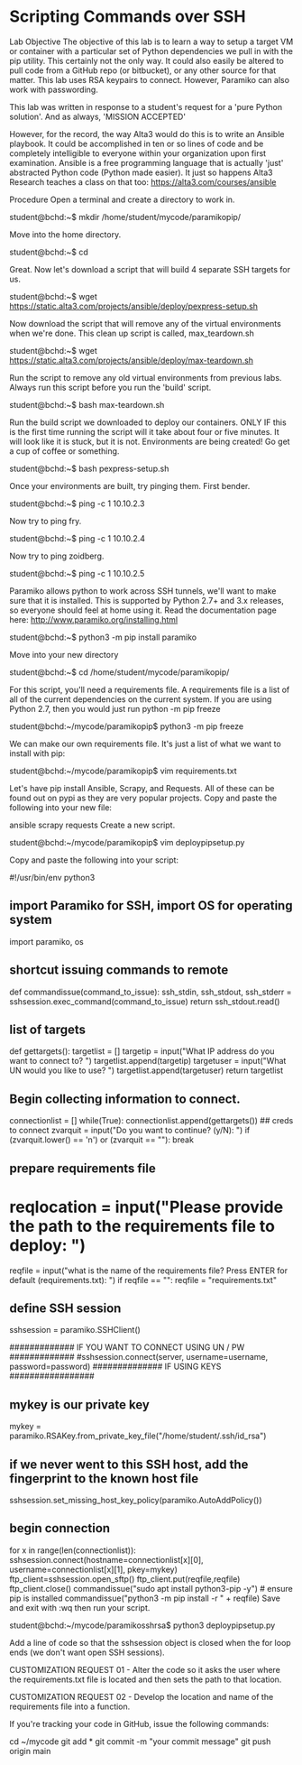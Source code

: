 # Scripting Commands over SSH
Lab Objective
The objective of this lab is to learn a way to setup a target VM or container with a particular set of Python dependencies we pull in with the pip utility. This certainly not the only way. It could also easily be altered to pull code from a GitHub repo (or bitbucket), or any other source for that matter. This lab uses RSA keypairs to connect. However, Paramiko can also work with passwording.

This lab was written in response to a student's request for a 'pure Python solution'. And as always, 'MISSION ACCEPTED'

However, for the record, the way Alta3 would do this is to write an Ansible playbook. It could be accomplished in ten or so lines of code and be completely intelligible to everyone within your organization upon first examination. Ansible is a free programming language that is actually 'just' abstracted Python code (Python made easier). It just so happens Alta3 Research teaches a class on that too: https://alta3.com/courses/ansible

Procedure
Open a terminal and create a directory to work in.

student@bchd:~$ mkdir /home/student/mycode/paramikopip/

Move into the home directory.

student@bchd:~$ cd

Great. Now let's download a script that will build 4 separate SSH targets for us.

student@bchd:~$ wget https://static.alta3.com/projects/ansible/deploy/pexpress-setup.sh

Now download the script that will remove any of the virtual environments when we're done. This clean up script is called, max_teardown.sh

student@bchd:~$ wget https://static.alta3.com/projects/ansible/deploy/max-teardown.sh

Run the script to remove any old virtual environments from previous labs. Always run this script before you run the 'build' script.

student@bchd:~$ bash max-teardown.sh

Run the build script we downloaded to deploy our containers. ONLY IF this is the first time running the script will it take about four or five minutes. It will look like it is stuck, but it is not. Environments are being created! Go get a cup of coffee or something.

student@bchd:~$ bash pexpress-setup.sh

Once your environments are built, try pinging them. First bender.

student@bchd:~$ ping -c 1 10.10.2.3

Now try to ping fry.

student@bchd:~$ ping -c 1 10.10.2.4

Now try to ping zoidberg.

student@bchd:~$ ping -c 1 10.10.2.5

Paramiko allows python to work across SSH tunnels, we'll want to make sure that it is installed. This is supported by Python 2.7+ and 3.x releases, so everyone should feel at home using it. Read the documentation page here: http://www.paramiko.org/installing.html

student@bchd:~$ python3 -m pip install paramiko

Move into your new directory

student@bchd:~$ cd /home/student/mycode/paramikopip/

For this script, you'll need a requirements file. A requirements file is a list of all of the current dependencies on the current system. If you are using Python 2.7, then you would just run python -m pip freeze

student@bchd:~/mycode/paramikopip$ python3 -m pip freeze

We can make our own requirements file. It's just a list of what we want to install with pip:

student@bchd:~/mycode/paramikopip$ vim requirements.txt

Let's have pip install Ansible, Scrapy, and Requests. All of these can be found out on pypi as they are very popular projects. Copy and paste the following into your new file:


 ansible
 scrapy
 requests
Create a new script.

student@bchd:~/mycode/paramikopip$ vim deploypipsetup.py

Copy and paste the following into your script:


#!/usr/bin/env python3

## import Paramiko for SSH, import OS for operating system
import paramiko, os

## shortcut issuing commands to remote
def commandissue(command_to_issue):
    ssh_stdin, ssh_stdout, ssh_stderr = sshsession.exec_command(command_to_issue)
    return ssh_stdout.read()

## list of targets
def gettargets():
    targetlist = []
    targetip = input("What IP address do you want to connect to? ")
    targetlist.append(targetip)
    targetuser = input("What UN would you like to use? ")
    targetlist.append(targetuser)
    return targetlist

## Begin collecting information to connect.
connectionlist = []
while(True):
    connectionlist.append(gettargets()) ## creds to connect
    zvarquit = input("Do you want to continue? (y/N): ")
    if (zvarquit.lower() == 'n') or (zvarquit == ""):
        break
    
## prepare requirements file
# reqlocation = input("Please provide the path to the requirements file to deploy: ")
reqfile = input("what is the name of the requirements file? Press ENTER for default (requirements.txt): ")
if reqfile == "":
    reqfile = "requirements.txt"

## define SSH session
sshsession = paramiko.SSHClient()

############# IF YOU WANT TO CONNECT USING UN / PW #############
#sshsession.connect(server, username=username, password=password)
############## IF USING KEYS #################

## mykey is our private key
mykey = paramiko.RSAKey.from_private_key_file("/home/student/.ssh/id_rsa")

## if we never went to this SSH host, add the fingerprint to the known host file
sshsession.set_missing_host_key_policy(paramiko.AutoAddPolicy())
        
## begin connection
for x in range(len(connectionlist)):
    sshsession.connect(hostname=connectionlist[x][0], username=connectionlist[x][1], pkey=mykey)
    ftp_client=sshsession.open_sftp()
    ftp_client.put(reqfile,reqfile)
    ftp_client.close()
    commandissue("sudo apt install python3-pip -y") # ensure pip is installed
    commandissue("python3 -m pip install -r " + reqfile)
Save and exit with :wq then run your script.

student@bchd:~/mycode/paramikosshrsa$ python3 deploypipsetup.py

Add a line of code so that the sshsession object is closed when the for loop ends (we don't want open SSH sessions).

CUSTOMIZATION REQUEST 01 - Alter the code so it asks the user where the requirements.txt file is located and then sets the path to that location.

CUSTOMIZATION REQUEST 02 - Develop the location and name of the requirements file into a function.

If you're tracking your code in GitHub, issue the following commands:

cd ~/mycode
git add *
git commit -m "your commit message"
git push origin main

